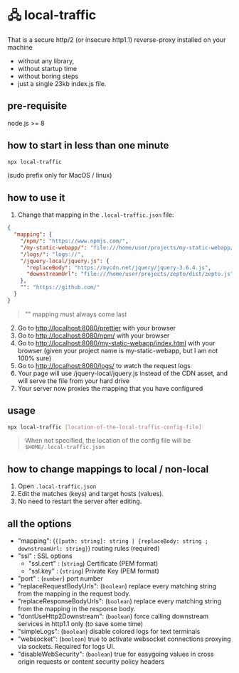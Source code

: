 # 🖧 local-traffic

That is a secure http/2 (or insecure http1.1) reverse-proxy installed on your machine

- without any library,
- without startup time
- without boring steps
- just a single 23kb index.js file.

## pre-requisite

node.js >= 8

## how to start in less than one minute

```bash
npx local-traffic
```

(sudo prefix only for MacOS / linux)

## how to use it

1. Change that mapping in the `.local-traffic.json` file:

```json
{
  "mapping": {
    "/npm/": "https://www.npmjs.com/",
    "/my-static-webapp/": "file:///home/user/projects/my-static-webapp/",
    "/logs/": "logs://",
    "/jquery-local/jquery.js": {
      "replaceBody": "https://mycdn.net/jquery/jquery-3.6.4.js",
      "downstreamUrl": "file:///home/user/projects/zepto/dist/zepto.js"
    },
    "": "https://github.com/"
  }
}
```

> "" mapping must always come last

2. Go to [http://localhost:8080/prettier](http://localhost:8080/prettier) with your browser
3. Go to [http://localhost:8080/npm/](http://localhost:8080/npm) with your browser
4. Go to [http://localhost:8080/my-static-webapp/index.html](http://localhost:8080/my-static-webapp/index.html) with your browser (given your project name is my-static-webapp, but I am not 100% sure)
5. Go to [http://localhost:8080/logs/](http://localhost:8080/logs/) to watch the request logs
6. Your page will use /jquery-local/jquery.js instead of the CDN asset, and will serve the file from your hard drive
7. Your server now proxies the mapping that you have configured

## usage

```bash
npx local-traffic [location-of-the-local-traffic-config-file]
```

> When not specified, the location of the config file will be `$HOME/.local-traffic.json`

## how to change mappings to local / non-local

1. Open `.local-traffic.json`
2. Edit the matches (keys) and target hosts (values).
3. No need to restart the server after editing.

## all the options

- "mapping": (`{[path: string]: string | {replaceBody: string ; downstreamUrl: string}`) routing rules (required)
- "ssl" : SSL options
  - "ssl.cert" : (`string`) Certificate (PEM format)
  - "ssl.key" : (`string`) Private Key (PEM format)
- "port" : (`number`) port number
- "replaceRequestBodyUrls": (`boolean`) replace every matching string from the mapping in the request body.
- "replaceResponseBodyUrls": (`boolean`) replace every matching string from the mapping in the response body.
- "dontUseHttp2Downstream": (`boolean`) force calling downstream services in http1.1 only (to save some time)
- "simpleLogs": (`boolean`) disable colored logs for text terminals
- "websocket": (`boolean`) true to activate websocket connections proxying via sockets. Required for logs UI.
- "disableWebSecurity": (`boolean`) true for easygoing values in cross origin requests or content security policy headers
